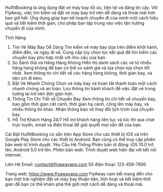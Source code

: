 HuflitBooking là ứng dụng đặt vé máy bay tối ưu, tiện lợi và đáng tin cậy. Với FlyAway, việc tìm kiếm và đặt vé máy bay trở nên dễ dàng và thoải mái hơn bao giờ hết. Ứng dụng giúp bạn kế hoạch chuyến đi của mình một cách hiệu quả và tiết kiệm thời gian, cho phép bạn tập trung vào việc tận hưởng chuyến đi của mình.

Tính Năng

1. Tìm Vé Máy Bay Dễ Dàng
Tìm kiếm vé máy bay dựa trên điểm khởi hành, điểm đến, và ngày đi về.
Cung cấp tùy chọn lọc kết quả để tìm kiếm các chuyến bay phù hợp nhất với nhu cầu của bạn.
2. So Sánh Giá và Hãng Hàng Không
Hiển thị danh sách các vé từ nhiều hãng hàng không để bạn có thể so sánh giá và lựa chọn lựa chọn tốt nhất.
Xem thông tin chi tiết về các hãng hàng không, thời gian bay, và tiện ích đi kèm.
3. Đặt Vé Nhanh Chóng
Chọn vé máy bay và hoàn tất thanh toán một cách nhanh chóng và an toàn.
Lưu thông tin hành khách để việc đặt vé trong tương lai trở nên đơn giản hơn.
4. Thông Tin Chi Tiết về Chuyến Bay
Xem thông tin chi tiết về chuyến bay, bao gồm thời gian cất cánh, thời gian hạ cánh, cổng lên máy bay, và nhiều thông tin khác.
Nhận thông báo về thay đổi lịch trình của chuyến bay.
5. Hỗ Trợ Khách Hàng 24/7
Hỗ trợ khách hàng liên tục và tức thì qua chat trực tuyến, email và điện thoại để giải quyết mọi vấn đề của bạn.

Cài Đặt
HuflitBooking có sẵn trên App Store cho các thiết bị iOS và trên Google Play Store cho các thiết bị Android. Bạn cũng có thể truy cập phiên bản web từ trình duyệt.
Yêu Cầu Hệ Thống
Phiên bản di động: iOS 10.0 trở lên, Android 5.0 trở lên.
Phiên bản web: Trình duyệt web hiện đại với kết nối internet.

Liên Hệ
Email: contact@flyawayapp.com
Số điện thoại: 123-456-7890

Trang web: https://www.flyawayapp.com
FlyAway cam kết mang đến cho bạn một trải nghiệm đặt vé máy bay thuận tiện, linh hoạt và tiết kiệm thời gian để bạn có thể khám phá thế giới một cách dễ dàng và thoải mái.
